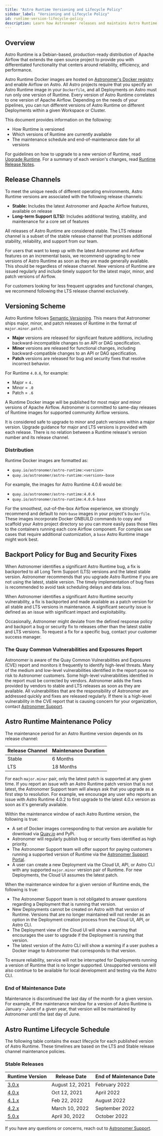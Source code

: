 ```yaml
---
title: "Astro Runtime Versioning and Lifecycle Policy"
sidebar_label: "Versioning and Lifecycle Policy"
id: runtime-version-lifecycle-policy
description: Learn how Astronomer releases and maintains Astro Runtime, the core component that powers a differentiated Apache Airflow experience on Astro.
---
```


## Overview

Astro Runtime is a Debian-based, production-ready distribution of Apache Airflow that extends the open source project to provide you with differentiated functionality that centers around reliability, efficiency, and performance.

Astro Runtime Docker images are hosted on [Astronomer's Docker registry](https://quay.io/repository/astronomer/astro-runtime) and enable Airflow on Astro. All Astro projects require that you specify an Astro Runtime image in your `Dockerfile`, and all Deployments on Astro must run only one version of Runtime. Every version of Astro Runtime correlates to one version of Apache Airflow. Depending on the needs of your pipelines, you can run different versions of Astro Runtime on different Deployments within a given Workspace or Cluster.

This document provides information on the following:

- How Runtime is versioned
- Which versions of Runtime are currently available
- The maintenance schedule and end-of-maintenance date for all versions

For guidelines on how to upgrade to a new version of Runtime, read [Upgrade Runtime](upgrade-runtime.md). For a summary of each version's changes, read [Runtime Release Notes](runtime-release-notes.md).

## Release Channels

To meet the unique needs of different operating environments, Astro Runtime versions are associated with the following release channels:

- **Stable:** Includes the latest Astronomer and Apache Airflow features, available on release
- **Long-term Support (LTS):** Includes additional testing, stability, and maintenance for a core set of features

All releases of Astro Runtime are considered stable. The LTS release channel is a subset of the stable release channel that promises additional stability, reliability, and support from our team.

For users that want to keep up with the latest Astronomer and Airflow features on an incremental basis, we recommend upgrading to new versions of Astro Runtime as soon as they are made generally available. This should be regardless of release channel. New versions of Runtime are issued regularly and include timely support for the latest major, minor, and patch versions of Airflow.

For customers looking for less frequent upgrades and functional changes, we recommend following the LTS release channel exclusively.

## Versioning Scheme

Astro Runtime follows [Semantic Versioning](https://semver.org/). This means that Astronomer ships major, minor, and patch releases of Runtime in the format of `major.minor.patch`.

- **Major** versions are released for significant feature additions, including backward-incompatible changes to an API or DAG specification.
- **Minor** versions are released for functional changes, including backward-compatible changes to an API or DAG specification.
- **Patch** versions are released for bug and security fixes that resolve incorrect behavior.

For Runtime `4.0.6`, for example:

- Major = `4.`
- Minor = `.0`
- Patch = `.6`

A Runtime Docker image will be published for most major and minor versions of Apache Airflow. Astronomer is committed to same-day releases of Runtime images for supported community Airflow versions.

It is considered safe to upgrade to minor and patch versions within a major version. Upgrade guidance for major and LTS versions is provided with each release. There is no relation between a Runtime release's version number and its release channel.

### Distribution

Runtime Docker images are formatted as:

- `quay.io/astronomer/astro-runtime:<version>`
- `quay.io/astronomer/astro-runtime:<version>-base`

For example, the images for Astro Runtime 4.0.6 would be:

- `quay.io/astronomer/astro-runtime:4.0.6`
- `quay.io/astronomer/astro-runtime:4.0.6-base`

For the smoothest, out-of-the-box Airflow experience, we strongly recommend and default to non-`base` images in your project's `Dockerfile`. These images incorporate Docker ONBUILD commands to copy and scaffold your Astro project directory so you can more easily pass those files to the containers running each core Airflow component. For complex use cases that require additional customization, a `base` Astro Runtime image might work best.

## Backport Policy for Bug and Security Fixes

When Astronomer identifies a significant Astro Runtime bug, a fix is backported to all Long Term Support (LTS) versions and the latest stable version. Astronomer recommends that you upgrade Astro Runtime if you are not using the latest, stable version. The timely implementation of bug fixes is recommended to avoid task scheduling delays and data loss.

When Astronomer identifies a significant Astro Runtime security vulnerability, a fix is backported and made available as a patch version for all stable and LTS versions in maintenance. A significant security issue is defined as an issue with significant impact and exploitability.

Occasionally, Astronomer might deviate from the defined response policy and backport a bug or security fix to releases other than the latest stable and LTS versions. To request a fix for a specific bug, contact your customer success manager.

### The Quay Common Vulnerabilities and Exposures Report

Astronomer is aware of the Quay Common Vulnerabilities and Exposures (CVE) report and monitors it frequently to identify high-level threats. Many of the medium and low-level vulnerabilities identified in the report pose no risk to Astronomer customers. Some high-level vulnerabilities identified in the report must be corrected by vendors. Astronomer adds the fixes provided by vendors to stable and LTS releases as soon as they are available. All vulnerabilities that are the responsibility of Astronomer are addressed quickly and fixes are released regularly. If there is a high-level vulnerability in the CVE report that is causing concern for your organization, contact [Astronomer Support](https://support.astronomer.io/).


## Astro Runtime Maintenance Policy

The maintenance period for an Astro Runtime version depends on its release channel:

| Release Channel | Maintenance Duration |
| --------------- | -------------------- |
| Stable          | 6 Months             |
| LTS             | 18 Months            |

For each `major.minor` pair, only the latest patch is supported at any given time. If you report an issue with an Astro Runtime patch version that is not latest, the Astronomer Support team will always ask that you upgrade as a first step to resolution. For example, we encourage any user who reports an issue with Astro Runtime 4.0.2 to first upgrade to the latest 4.0.x version as soon as it's generally available.

Within the maintenance window of each Astro Runtime version, the following is true:

- A set of Docker images corresponding to that version are available for download via [Quay.io](https://quay.io/repository/astronomer/astro-runtime?tab=tags) and PyPi.
- Astronomer will regularly publish bug or security fixes identified as high priority.
- The Astronomer Support team will offer support for paying customers running a supported version of Runtime via the [Astronomer Support Portal](https://support.astronomer.io).
- A user can create a new Deployment via the Cloud UI, API, or Astro CLI with any supported `major.minor` version pair of Runtime. For new Deployments, the Cloud UI assumes the latest patch.

When the maintenance window for a given version of Runtime ends, the following is true:

- The Astronomer Support team is not obligated to answer questions regarding a Deployment that is running that version.
- New Deployments cannot be created on Astro with that version of Runtime. Versions that are no longer maintained will not render as an option in the Deployment creation process from the Cloud UI, API, or Astro CLI.
- The Deployment view of the Cloud UI will show a warning that encourages the user to upgrade if the Deployment is running that version.
- The latest version of the Astro CLI will show a warning if a user pushes a Docker image to Astronomer that corresponds to that version.

To ensure reliability, service will not be interrupted for Deployments running a version of Runtime that is no longer supported. Unsupported versions will also continue to be available for local development and testing via the Astro CLI.

### End of Maintenance Date

Maintenance is discontinued the last day of the month for a given version. For example, if the maintenance window for a version of Astro Runtime is January - June of a given year, that version will be maintained by Astronomer until the last day of June.

## Astro Runtime Lifecycle Schedule

<!--- Version-specific -->

The following table contains the exact lifecycle for each published version of Astro Runtime. These timelines are based on the LTS and Stable release channel maintenance policies.

### Stable Releases

| Runtime Version                                          | Release Date    | End of Maintenance Date |
| ---------------------------------------------------------| ----------------| ------------------------|
| [3.0.x](runtime-release-notes.md#astro-runtime-300)      | August 12, 2021 | February 2022           |
| [4.0.x](runtime-release-notes.md#astro-runtime-400)      | Oct 12, 2021    |  April 2022             |
| [4.1.x](runtime-release-notes.md#astro-runtime-410)      | Feb 22, 2022    |  August 2022            |
| [4.2.x](runtime-release-notes.md#astro-runtime-420)      | March 10, 2022  |  September 2022         |
| [5.0.x](runtime-release-notes.md#astro-runtime-500)      | April 30, 2022  |  October 2022         |

If you have any questions or concerns, reach out to [Astronomer Support](https://support.astronomer.io).
